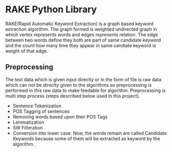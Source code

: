 # RAKE Python Library
RAKE(Rapid Automatic Keyword Extraction) is a graph based keyword extraction algorithm. The graph formed is weighted undirected graph in which vertex represents words and edges represents relation. The edge between two words define they both are part of same candidate keyword and the count how many time they appear in same candiate keyword is weight of that edge.

## Preprocessing
The text data which is given input directly or in the form of file is raw data which can not be direclty given to the algorithms so preprocessing is performed in this raw data to make feedable for algorithm. Preprocessing is multi step 
process (steps described below used in this project).
* Sentence Tokenization 
* POS Tagging of sentences
* Removing words based upon their POS Tags
* Lemmatization
* SW Filteration
* Conversion into lower case.
Now, the words remain are called Candidate Keywords because some of them will be extracted as keyword by the algorithm. 

